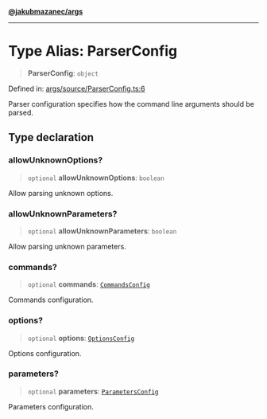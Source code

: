 [**@jakubmazanec/args**](../README.md)

---

# Type Alias: ParserConfig

> **ParserConfig**: `object`

Defined in:
[args/source/ParserConfig.ts:6](https://github.com/jakubmazanec/tools/blob/76a9140b954a789a6120dd2126b179ec0180d7e9/packages/args/source/ParserConfig.ts#L6)

Parser configuration specifies how the command line arguments should be parsed.

## Type declaration

### allowUnknownOptions?

> `optional` **allowUnknownOptions**: `boolean`

Allow parsing unknown options.

### allowUnknownParameters?

> `optional` **allowUnknownParameters**: `boolean`

Allow parsing unknown parameters.

### commands?

> `optional` **commands**: [`CommandsConfig`](CommandsConfig.md)

Commands configuration.

### options?

> `optional` **options**: [`OptionsConfig`](OptionsConfig.md)

Options configuration.

### parameters?

> `optional` **parameters**: [`ParametersConfig`](ParametersConfig.md)

Parameters configuration.
